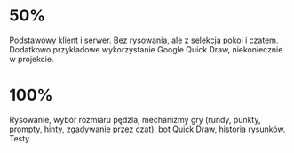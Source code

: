 # 50%

Podstawowy klient i serwer. Bez rysowania, ale z selekcja pokoi i czatem. Dodatkowo przykładowe wykorzystanie Google Quick Draw, niekoniecznie w projekcie.

# 100%

Rysowanie, wybór rozmiaru pędzla, mechanizmy gry (rundy, punkty, prompty, hinty, zgadywanie przez czat), bot Quick Draw, historia rysunków. Testy.